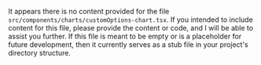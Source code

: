 It appears there is no content provided for the file `src/components/charts/customOptions-chart.tsx`. If you intended to include content for this file, please provide the content or code, and I will be able to assist you further. If this file is meant to be empty or is a placeholder for future development, then it currently serves as a stub file in your project's directory structure.